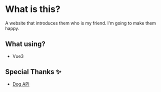 # What is this?
A website that introduces them who is my friend.
I'm going to make them happy.

## What using?
- Vue3

## Special Thanks :sparkles:
- [Dog API](https://dog.ceo/dog-api/)
